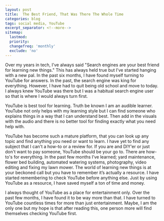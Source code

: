 ```yaml
---
layout: post
title:  The Best Friend, That Was There The Whole Time 
categories: blog
tags: social media, YouTube
excerpt_separator: <!--more-->
sitemap:
  lastmod: 
  priority: 
  changefreq: 'monthly'
  exclude: 'no'
---
```

Over my years in tech, I’ve always said "Search engines are your best friend for learning new things." This has always held true but I’ve started hanging with a new pal.<!--more--> In the past six months, I have found myself turning to YouTube for answers. In the past, the search engine was king for everything. However, I have had to quit being old school and move to today. I always knew YouTube was there but I was a habitual search engine user so that is where I would always turn first.

YouTube is best tool for learning. Truth be known I am an audible learner. YouTube not only helps with my learning style but I can find someone who explains things in a way that I can understand best. Then add in the visuals with the audio and there is no better tool for finding exactly what you need help with.

YouTube has become such a mature platform, that you can look up any topic and find anything you need or want to learn. I have yet to find any subject that I can't a how-to or a review for. If you are and DIY'er or just don't want to pay someone, YouTube should be your go to. There are how-to's for everything. In the past few months I’ve learned; yard maintenance, flower bed building, automated watering systems, photography, video editing and fixing my lawn mower. The world of learning new things is at your beckoned call but you have to remember it’s actually a resource. I have started remembering to check YouTube before anything else. Just by using YouTube as a resource, I have saved myself a ton of time and money.

I always thought of YouTube as a place for entertainment only. Over the past few months, I have found it to be way more than that. I have turned to YouTube countless times for more than just entertainment. Maybe, I am the only one but my hope is that after reading this, one person more will find themselves checking YouTube first.



